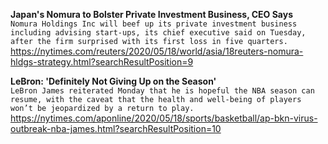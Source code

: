 **Japan's Nomura to Bolster Private Investment Business, CEO Says**\
`Nomura Holdings Inc will beef up its private investment business including advising start-ups, its chief executive said on Tuesday, after the firm surprised with its first loss in five quarters.`\
https://nytimes.com/reuters/2020/05/18/world/asia/18reuters-nomura-hldgs-strategy.html?searchResultPosition=9

**LeBron: 'Definitely Not Giving Up on the Season'**\
`LeBron James reiterated Monday that he is hopeful the NBA season can resume, with the caveat that the health and well-being of players won’t be jeopardized by a return to play.`\
https://nytimes.com/aponline/2020/05/18/sports/basketball/ap-bkn-virus-outbreak-nba-james.html?searchResultPosition=10

